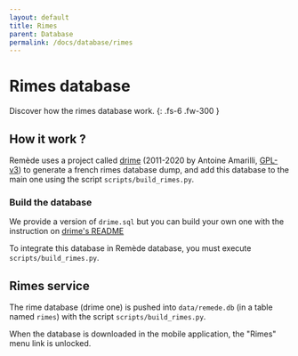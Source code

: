 ```yaml
---
layout: default
title: Rimes
parent: Database
permalink: /docs/database/rimes
---
```


# Rimes database
Discover how the rimes database work. 
{: .fs-6 .fw-300 }

## How it work ?

Remède uses a project called [drime](https://a3nm.net/git/drime) (2011-2020 by Antoine Amarilli, [GPL-v3](https://a3nm.net/git/drime/file/COPYING.html)) to generate a french rimes 
database dump, and add this database to the main one using the script `scripts/build_rimes.py`.

### Build the database

We provide a version of `drime.sql` but you can build your own one with the instruction on [drime's README](https://a3nm.net/git/drime/README)

To integrate this database in Remède database, you must execute `scripts/build_rimes.py`.

## Rimes service

The rime database (drime one) is pushed into `data/remede.db` (in a table named `rimes`) with the script `scripts/build_rimes.py`.

When the database is downloaded in the mobile application, the "Rimes" menu link is unlocked.

